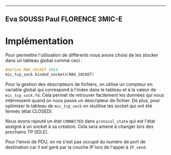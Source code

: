 ----
Eva SOUSSI
Paul FLORENCE
3MIC-E
----

# Implémentation

Pour permettre l'utilisation de différents nous avons choisi de les stocker dans un tableau global comme ceci :

```c
#define MAX_SOCKET 1024
mic_tcp_sock binded_sockets[MAX_SOCKET]

```

Pour la gestion des descripteurs de fichiers, on utilise un compteur en variable global qui correspond à l'index dans le tableau et à la valeur de `mic_tcp_sock.fd`. Cela permet de retrouver facilement les données qui nous intérressent quand on nous passe un descripteur de fichier.
De plus, pour optimiser le tableau de `mic_tcp_sock` on réutilise les socket qui ont été fermés (état CLOSED).

Nous avons rajouté un état `CONNECTED` dans `protocol_state` qui est l'état assigné à un socket à sa création. Cela sera amené à changer lors des prochains TP (IDLE).

Pour l'envoi de PDU, on ne s'est pas occupé du numéro de port de destination car il est geré par la couche IP lors de l'appel à `IP_send`.





